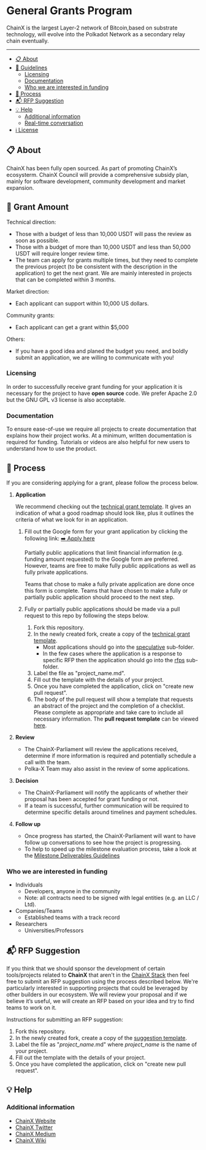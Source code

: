 # General Grants Program



ChainX is the largest Layer-2 network of Bitcoin,based on substrate technology, will evolve into the Polkadot Network as a secondary relay chain eventually.

---

- [:clipboard: About](#clipboard-about)
- [:bookmark_tabs: Guidelines](#bookmark_tabs-guidelines)
  - [Licensing](#licensing)
  - [Documentation](#documentation)
  - [Who we are interested in funding](#who-we-are-interested-in-funding)
- [:pencil: Process](#pencil-process)
- [:mailbox_with_mail: RFP Suggestion](#mailbox_with_mail-rfp-suggestion)
- [:bulb: Help](#bulb-help)
  - [Additional information](#additional-information)
  - [Real-time conversation](#real-time-conversation)
- [:information_source: License](#information_source-license)

## :clipboard: About 
ChainX has been fully open sourced. As part of promoting ChainX’s ecosysterm. ChainX Council will provide a comprehensive subsidy plan, mainly for software development, community development and market expansion. 

## :bookmark_tabs: Grant Amount
Technical direction:

* Those with a budget of less than 10,000 USDT will pass the review as soon as possible.
* Those with a budget of more than 10,000 USDT and less than 50,000 USDT will require longer review time.
* The team can apply for grants multiple times, but they need to complete the previous project (to be consistent with the description in the application) to get the next grant. We are mainly interested in projects that can be completed within 3 months.

Market direction:

* Each applicant can support within 10,000 US dollars.

Community grants:

* Each applicant can get a grant within $5,000

Others:

* If you have a good idea and planed the budget you need, and boldly submit an application, we are willing to communicate with you!

### Licensing
In order to successfully receive grant funding for your application it is necessary for the project to have **open source** code. We prefer Apache 2.0 but the GNU GPL v3 license is also acceptable.

### Documentation
To ensure ease-of-use we require all projects to create documentation that explains how their project works. At a minimum, written documentation is required for funding. Tutorials or videos are also helpful for new users to understand how to use the product.

## :pencil: Process
If you are considering applying for a grant, please follow the process below.
  
 
1. **Application**

    We recommend checking out the [technical grant template](https://github.com/ChainX-Parliament/General-Grants-Program/blob/master/grants/grant_application_template.md). It gives an indication of what a good roadmap should look like, plus it outlines the criteria of what we look for in an application.
       
    1. Fill out the Google form for your grant application by clicking the following link: [:arrow_right: Apply here](https://docs.google.com/forms/d/1Immh_3_6ZQa6FiqqiH_oEII2abPT6HGLM_wX4BLbRE8/)
    
        Partially public applications that limit financial information (e.g. funding amount requested) to the Google form are preferred. However, teams are free to make fully public applications as well as fully private applications. 
        
        Teams that chose to make a fully private application are done once this form is complete. Teams that have chosen to make a fully or partially public application should proceed to the next step.
       
    1. Fully or partially public applications should be made via a pull request to this repo by following the steps below.
       1. Fork this repository.
       1. In the newly created fork, create a copy of the [technical grant template](https://github.com/ChainX-Parliament/General-Grants-Program/blob/master/grants/grant_application_template.md).
           * Most applications should go into the [speculative](https://github.com/ChainX-Parliament/General-Grants-Program/tree/master/grants/speculative) sub-folder.
           * In the few cases where the application is a response to specific RFP then the application should go into the [rfps](https://github.com/ChainX-Parliament/General-Grants-Program/tree/master/grants/rfps) sub-folder.
       1. Label the file as "project_name.md".
       1. Fill out the template with the details of your project.
       1. Once you have completed the application, click on "create new pull request".
       1. The body of the pull request will show a template that requests an abstract of the project and the completion of a checklist. Please complete as appropriate and take care to include all necessary information. The **pull request template** can be viewed [here](https://github.com/ChainX-Parliament/General-Grants-Program/blob/master/.github/PULL_REQUEST_TEMPLATE.md).
       
1. **Review**
   * The ChainX-Parliament will review the applications received, determine if more information is required and potentially schedule a call with the team.
   * Polka-X Team may also assist in the review of some applications.
   
1. **Decision**
   * The ChainX-Parliament will notify the applicants of whether their proposal has been accepted for grant funding or not.
   * If a team is successful, further communication will be required to determine specific details around timelines and payment schedules.
   
1. **Follow up**
   * Once progress has started, the ChainX-Parliament will want to have follow up conversations to see how the project is progressing.
   * To help to speed up the milestone evaluation process, take a look at the [Milestone Deliverables Guidelines](./grants/milestone-deliverables-guidelines.md)

### Who we are interested in funding

* Individuals
  * Developers, anyone in the community
  * Note: all contracts need to be signed with legal entities (e.g. an LLC / Ltd).
* Companies/Teams
  * Established teams with a track record
* Researchers
  * Universities/Professors

## :mailbox_with_mail: RFP Suggestion
If you think that we should sponsor the development of certain tools/projects related to **ChainX** that aren't in the [ChainX Stack](grants/chainx_stack.md) then feel free to submit an RFP suggestion using the process described below. We're particularly interested in supporting projects that could be leveraged by other builders in our ecosystem. We will review your proposal and if we believe it’s useful, we will create an RFP based on your idea and try to find teams to work on it.

Instructions for submitting an RFP suggestion:

1. Fork this repository.
1. In the newly created fork, create a copy of the [suggestion template](./rfp-proposal/suggestion-template.md).
1. Label the file as "*project_name*.md" where *project_name* is the name of your project.
1. Fill out the template with the details of your project.
1. Once you have completed the application, click on "create new pull request".

## :bulb: Help

### Additional information

* [ChainX Website](https://chainx.org)
* [ChainX Twitter](https://twitter.com/chainx_org)
* [ChainX Medium](https://medium.com/chainx_org)
* [ChainX Wiki](https://doc.chainx.org/)

